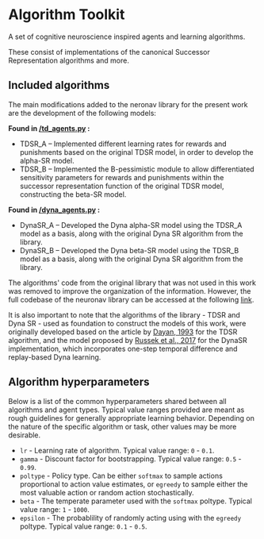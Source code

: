 # Algorithm Toolkit

A set of cognitive neuroscience inspired agents and learning algorithms.

These consist of implementations of the canonical Successor Representation algorithms and more.


## Included algorithms

The main modifications added to the neronav library for the present work are the development of the following models:

**Found in [/td_agents.py](./td_agents.py) :**
* TDSR_A – Implemented different learning rates for rewards and punishments based on the original TDSR model, in order to develop the alpha-SR model.
* TDSR_B – Implemented the B-pessimistic module to allow differentiated sensitivity parameters for rewards and punishments within the successor representation function of the original TDSR model, constructing the beta-SR model.

**Found in [/dyna_agents.py](./td_agents.py) :**
* DynaSR_A – Developed the Dyna alpha-SR model using the TDSR_A model as a basis, along with the original Dyna SR algorithm from the library.
* DynaSR_B – Developed the Dyna beta-SR model using the TDSR_B model as a basis, along with the original Dyna SR algorithm from the library.

The algorithms' code from the original library that was not used in this work was removed to improve the organization of the information. However, the full codebase of the neuronav library can be accessed at the following [link](https://github.com/awjuliani/neuro-nav). 

It is also important to note that the algorithms of the library - TDSR and Dyna SR - used as foundation to construct the models of this work,  were originally developed based on the article by [Dayan, 1993](https://ieeexplore.ieee.org/abstract/document/6795455) for the TDSR algorithm, and the model proposed by [Russek et al., 2017](https://journals.plos.org/ploscompbiol/article?id=10.1371/journal.pcbi.1005768) for the DynaSR implementation, which incorporates one-step temporal difference and replay-based Dyna learning. 


## Algorithm hyperparameters

Below is a list of the common hyperparameters shared between all algorithms and agent types. Typical value ranges provided are meant as rough guidelines for generally appropriate learning behavior. Depending on the nature of the specific algorithm or task, other values may be more desirable.

* `lr` - Learning rate of algorithm. Typical value range: `0` - `0.1`.
* `gamma` - Discount factor for bootstrapping. Typical value range: `0.5` - `0.99`.
* `poltype` - Policy type. Can be either `softmax` to sample actions proportional to action value estimates, or `egreedy` to sample either the most valuable action or random action stochastically.
* `beta` - The temperate parameter used with the `softmax` poltype. Typical value range: `1` - `1000`.
* `epsilon` - The probablility of randomly acting using with the `egreedy` poltype. Typical value range: `0.1` - `0.5`.
